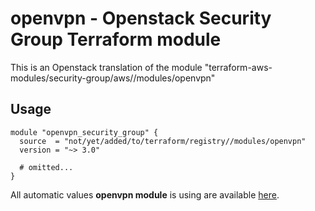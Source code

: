 # openvpn - Openstack Security Group Terraform module

This is an Openstack translation of the module "terraform-aws-modules/security-group/aws//modules/openvpn"

## Usage

```hcl
module "openvpn_security_group" {
  source  = "not/yet/added/to/terraform/registry//modules/openvpn"
  version = "~> 3.0"

  # omitted...
}
```

All automatic values **openvpn module** is using are available [here](https://github.com/terraform-aws-modules/terraform-aws-security-group/blob/master/modules/openvpn/auto_values.tf).

<!-- BEGINNING OF PRE-COMMIT-TERRAFORM DOCS HOOK -->
<!-- END OF PRE-COMMIT-TERRAFORM DOCS HOOK -->
